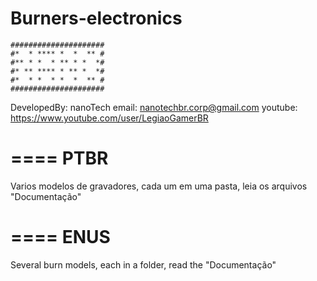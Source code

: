# Burners-electronics
```
#####################
#*  * **** *  *  ** #
#** * *  * ** * *  *#
#* ** **** * ** *  *#
#*  * *  * *  *  ** #
#####################
```
DevelopedBy: nanoTech
email: nanotechbr.corp@gmail.com
youtube: https://www.youtube.com/user/LegiaoGamerBR

====
PTBR
====
Varios modelos de gravadores, cada um em uma pasta, leia os arquivos "Documentação"

====
ENUS
====
Several burn models, each in a folder, read the "Documentação"

